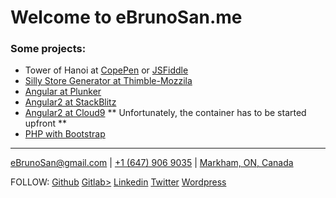 <script defer src="https://use.fontawesome.com/releases/v5.0.10/js/all.js" integrity="sha384-slN8GvtUJGnv6ca26v8EzVaR9DC58QEwsIk9q1QXdCU8Yu8ck/tL/5szYlBbqmS+" crossorigin="anonymous"></script>


# Welcome to eBrunoSan.me

### Some projects:
- Tower of Hanoi at [CopePen](https://codepen.io/ebrunosan/pen/NMRoZX) or [JSFiddle](https://jsfiddle.net/ebrunosan/8hkxot4a/)
- [Silly Store Generator at Thimble-Mozzila](https://thimbleprojects.org/ebrunosan/467686)
- [Angular at Plunker](https://embed.plnkr.co/uVy4H64hZBmzucoHjXM3/)
- [Angular2 at StackBlitz](https://stackblitz.com/edit/angular-qijtbn)
- [Angular2 at Cloud9](https://angular2-bdasilvasantos00.c9users.io/) ** Unfortunately, the container has to be started upfront **
- [PHP with Bootstrap](http://web.ebrunosan.epizy.com)

* * *
[<i class="fas fa-envelope fa-lg" style="color:gray"></i> eBrunoSan@gmail.com](mailto:ebrunosan@gmail.com) | 
[<i class="fas fa-phone fa-lg" style="color:gray"></i> +1 (647) 906 9035](tel:+16479069035) | 
[<i class="fas fa-map-marker-alt" style="color:gray"></i> Markham, ON, Canada](https://goo.gl/maps/fSSwMpRAKRx)

FOLLOW: 
[<i class="fab fa-github" style="color:gray"></i>Github](https://github.com/ebrunosan)
[<i class="fab fa-gitlab" style="color:gray"></i>Gitlab>](https://gitlab.com/ebrunosan)
[<i class="fab fa-linkedin" style="color:gray"></i>Linkedin](https://www.linkedin.com/in/ebrunosan)
[<i class="fab fa-twitter" style="color:gray"></i>Twitter](https://twitter.com/ebrunosan)
[<i class="fab fa-wordpress" style="color:gray"></i>Wordpress](https://ebrunosan.wordpress.com/)
